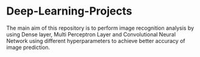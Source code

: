 # Deep-Learning-Projects
The main aim of this repository is to perform image recognition analysis by using Dense layer, Multi Perceptron Layer and Convolutional Neural Network using different hyperparameters to achieve better accuracy of image prediction.  
